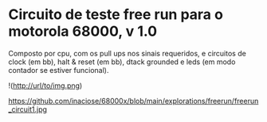 # Circuito de teste free run para o motorola 68000, v 1.0
Composto por cpu, com os pull ups nos sinais requeridos, e circuitos de clock (em bb), halt & reset (em bb), dtack grounded e leds (em modo contador se estiver funcional).  

!([http://url/to/img.png](https://github.com/inaciose/68000x/blob/main/explorations/freerun/freerun_circuit1.jpg))

https://github.com/inaciose/68000x/blob/main/explorations/freerun/freerun_circuit1.jpg

